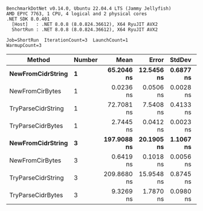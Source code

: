```

BenchmarkDotNet v0.14.0, Ubuntu 22.04.4 LTS (Jammy Jellyfish)
AMD EPYC 7763, 1 CPU, 4 logical and 2 physical cores
.NET SDK 8.0.401
  [Host]   : .NET 8.0.8 (8.0.824.36612), X64 RyuJIT AVX2
  ShortRun : .NET 8.0.8 (8.0.824.36612), X64 RyuJIT AVX2

Job=ShortRun  IterationCount=3  LaunchCount=1  
WarmupCount=3  

```
| Method             | Number | Mean        | Error      | StdDev    | Min         | Max         | Allocated |
|------------------- |------- |------------:|-----------:|----------:|------------:|------------:|----------:|
| **NewFromCidrString**  | **1**      |  **65.2046 ns** | **12.5456 ns** | **0.6877 ns** |  **64.8011 ns** |  **65.9986 ns** |         **-** |
| NewFromCirBytes    | 1      |   0.0236 ns |  0.0506 ns | 0.0028 ns |   0.0215 ns |   0.0268 ns |         - |
| TryParseCidrString | 1      |  72.7081 ns |  7.5408 ns | 0.4133 ns |  72.4502 ns |  73.1849 ns |         - |
| TryParseCidrBytes  | 1      |   2.7445 ns |  0.0412 ns | 0.0023 ns |   2.7431 ns |   2.7471 ns |         - |
| **NewFromCidrString**  | **3**      | **197.9088 ns** | **20.1905 ns** | **1.1067 ns** | **197.1204 ns** | **199.1740 ns** |         **-** |
| NewFromCirBytes    | 3      |   0.6419 ns |  0.1018 ns | 0.0056 ns |   0.6367 ns |   0.6478 ns |         - |
| TryParseCidrString | 3      | 209.8680 ns | 15.9548 ns | 0.8745 ns | 209.2922 ns | 210.8744 ns |         - |
| TryParseCidrBytes  | 3      |   9.3269 ns |  1.7870 ns | 0.0980 ns |   9.2297 ns |   9.4256 ns |         - |
